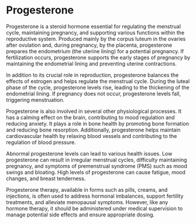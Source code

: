 <!--
source: ?
sibs: estrogen, progesterone, testosterone
tags: hormones
-->

# Progesterone

Progesterone is a steroid hormone essential for regulating the menstrual cycle, maintaining pregnancy, and supporting various functions within the reproductive system. Produced mainly by the corpus luteum in the ovaries after ovulation and, during pregnancy, by the placenta, progesterone prepares the endometrium (the uterine lining) for a potential pregnancy. If fertilization occurs, progesterone supports the early stages of pregnancy by maintaining the endometrial lining and preventing uterine contractions.

In addition to its crucial role in reproduction, progesterone balances the effects of estrogen and helps regulate the menstrual cycle. During the luteal phase of the cycle, progesterone levels rise, leading to the thickening of the endometrial lining. If pregnancy does not occur, progesterone levels fall, triggering menstruation.

Progesterone is also involved in several other physiological processes. It has a calming effect on the brain, contributing to mood regulation and reducing anxiety. It plays a role in bone health by promoting bone formation and reducing bone resorption. Additionally, progesterone helps maintain cardiovascular health by relaxing blood vessels and contributing to the regulation of blood pressure.

Abnormal progesterone levels can lead to various health issues. Low progesterone can result in irregular menstrual cycles, difficulty maintaining pregnancy, and symptoms of premenstrual syndrome (PMS) such as mood swings and bloating. High levels of progesterone can cause fatigue, mood changes, and breast tenderness.

Progesterone therapy, available in forms such as pills, creams, and injections, is often used to address hormonal imbalances, support fertility treatments, and alleviate menopausal symptoms. However, like any hormone therapy, it should be administered under medical supervision to manage potential side effects and ensure appropriate dosing.

